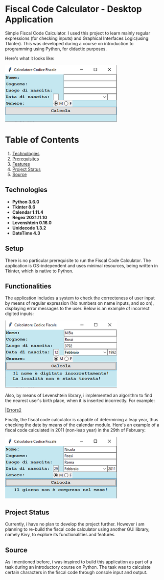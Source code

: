 # Fiscal Code Calculator - Desktop Application #
Simple Fiscal Code Calculator. I used this project to learn mainly regular expressions (for checking inputs) and Graphical Interfaces Logic(using Tkinter).
This was developed during a course on introduction to programming using Python, for didactic purposes. 

Here's what it looks like:

![General Layout](image_documentation/Fiscal_Code_General_Layout.png)
# Table of Contents #
1. [Technologies](#technologies)
2. [Prerequisites](#prerequisites)
3. [Features](#features)
4. [Project Status](#status)
5. [Source](#source)

## Technologies <a name="technologies"></a> 

* **Python 3.6.0**
* **Tkinter 8.6**
* **Calendar 1.11.4**
* **Regex 2021.11.10**
* **Levenshtein 0.16.0**
* **Unidecode 1.3.2**
* **DateTime 4.3**

## Setup <a name="prerequisites"></a> 

There is no particular prerequisite to run the Fiscal Code Calculator. The application is OS-independent and uses minimal resources, being written in Tkinter, which is native to Python.

## Functionalities <a name="features"></a> 

The application includes a system to check the correcteness of user input by means of regular expression (No numbers on name inputs, and so on), displaying error messages to the user.
Below is an example of incorrect digited inputs:

![Errors1](image_documentation/Fiscal_Code_Errors.png)

Also, by means of Levenshtein library, i implemented an algorithm to find the nearest user's birth place, when it is inserted incorrectly. For example:

|[Errors2](image_documentation/Fiscal_Code_Levenshtein.png)

Finally, the fiscal code calculator is capable of determining a leap year, thus checking the date by means of the calendar module. Here's an example of a fiscal code calculated in 2011 (non-leap year) in the 29th of February:

![Errors3](image_documentation/Fiscal_Code_Leap.png)

## Project Status<a name="status"></a>  

Currently, i have no plan to develop the project further. However i am planning to re-build the fiscal code calculator using another GUI library, namely Kivy, to explore its functionalities and features.

## Source <a name="source"></a> 

As i mentioned before, i was inspired to build this application as part of a task during an introductory course on Python.
The task was to calculate certain characters in the fiscal code through console input and output.


